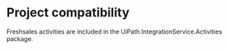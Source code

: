 ﻿# Project compatibility

Freshsales activities are included in the
                UiPath.IntegrationService.Activities package.




|  |
| ---

